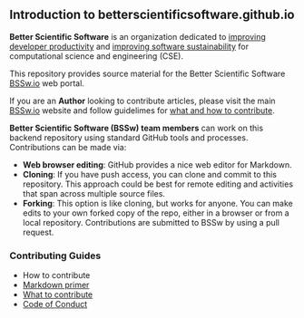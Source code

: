 ## Introduction to betterscientificsoftware.github.io

**Better Scientific Software** is an organization dedicated to
[improving developer productivity](Site/Categories/Topics/WhatIsProductivity.md)
and [improving software sustainability](Site/Categories/Topics/WhatIsSustainability.md)
for computational science and engineering (CSE).

This repository provides source material for the Better Scientific Software
[BSSw.io](https://bssw.io) web portal. 

If you are an **Author** looking to contribute articles, please visit the main
[BSSw.io](http://bssw.io) website and follow guidelimes for
[what and how to contribute](https://bssw.io/pages/what-to-contribute-content-for-better-scientific-software).

**Better Scientific Software (BSSw) team members** can work on this backend repository
using standard GitHub tools and processes. Contributions can be made via:

* **Web browser editing**:  GitHub provides a nice web editor for Markdown.
* **Cloning**: If you have push access, you can clone and commit to this repository.
  This approach could be best for remote editing and activities that span across multiple source files.
* **Forking**: This option is like cloning, but works for anyone.  You can make edits to
  your own forked copy of the repo, either in a browser or from a local repository.  Contributions are submitted to BSSw by using a pull request.

### Contributing Guides

* How to contribute
* [Markdown primer](MarkdownPrimer.md)
* [What to contribute](WhatToContribute.md)
* [Code of Conduct](CODE_OF_CONDUCT.md)
